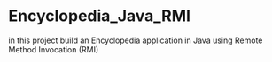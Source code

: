 # Encyclopedia_Java_RMI
in this project build an Encyclopedia application in Java using Remote Method Invocation (RMI)
